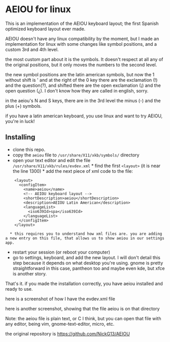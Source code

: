 # AEIOU for linux

This is an implementation of the AEIOU keyboard layout; the first Spanish optimized keyboard layout ever made.

AEIOU doesn't have any linux compatibility by the moment, but I made an implementation for linux with some changes like symbol positions, and a custom 3rd and 4th level.

the most custom part about it is the symbols. It doesn't respect at all any of the original positions, but it only moves the numbers to the second level.

the new symbol positions are the latin american symbols, but now the 1 without shift is ' and at the right of the 0 key there are the exclamation (!) and the question(?), and shifted there are the open exclamation (¡) and the open question (¿).
I don't know how they are called in english, sorry.

in the aeiou's N and S keys, there are in the 3rd level the minus (-) and the plus (+) symbols.

if you have a latin american keyboard, you use linux and want to try AEIOU, you're in luck!

## Installing

* clone this repo.
* copy the `aeiou` file to `/usr/share/X11/xkb/symbols/` directory
* open your text editor and edit the file `/usr/share/X11/xkb/rules/evdev.xml`
      * find the first `<layout>` (it is near the line 1300)
      * add the next piece of xml code to the file:
```
    <layout>
      <configItem>
        <name>aeiou</name>
        <!-- AEIOU keyboard layout -->
        <shortDescription>aeiou</shortDescription>
        <description>AEIOU Latin American</description>
        <languageList>
          <iso639Id>spa</iso639Id>
        </languageList>
      </configItem>
    </layout>
```
      * this requires you to understand how xml files are. you are adding a new entry on this file, that allows us to show aeiou in our settings app.
* restart your session (or reboot your computer)
* go to settings, keyboard, and add the new layout. I will don't detail this step because it depends on what desktop you're using. gnome is pretty straightforward in this case, pantheon too and maybe even kde, but xfce is another story.

That's it. if you made the installation correctly, you have aeiou installed and ready to use.

here is a screenshot of how I have the evdev.xml file

here is another screenshot, showing that the file aeiou is on that directory

Note: the aeiou file is plain text, or C I think, but you can open that file with any editor, being vim, gnome-text-editor, micro, etc.

the original repository is https://github.com/NickG13/AEIOU
